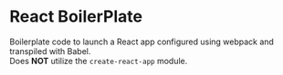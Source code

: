 # React BoilerPlate

Boilerplate code to launch a React app configured using webpack and transpiled with Babel.  
Does __NOT__ utilize the `create-react-app` module.
